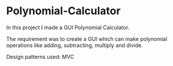 # Polynomial-Calculator

In this project I made a GUI Polynomial Calculator.

The requirement was to create a GUI which can make polynomial operations like adding, subtracting, multiply and divide.

Design patterns used: MVC
